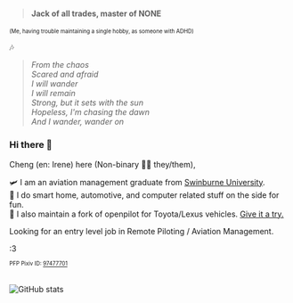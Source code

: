> #### Jack of all trades, master of NONE
<sub><sup>(Me, having trouble maintaining a single hobby, as someone with ADHD)</sub></sup>

🎶
> <i>From the chaos\
> Scared and afraid\
> I will wander\
> I will remain\
> Strong, but it sets with the sun\
> Hopeless, I'm chasing the dawn\
> And I wander, wander on</i>

### Hi there 👋
Cheng (en: Irene) here (Non-binary 🏳️‍⚧️ they/them), 

🛩️ I am an aviation management graduate from [Swinburne University](https://swinburne.edu.au).\
🚗 I do smart home, automotive, and computer related stuff on the side for fun.\
🪪 I also maintain a fork of openpilot for Toyota/Lexus vehicles. [Give it a try.](https://github.com/cydia2020/dodgypilot)

Looking for an entry level job in Remote Piloting / Aviation Management.

:3

<sub><sup>PFP Pixiv ID: [97477701](https://www.pixiv.net/artworks/97477701)</sub></sup>


\
![GitHub stats](https://github-readme-stats.vercel.app/api?username=cydia2020&show_icons=true&theme=dark)
